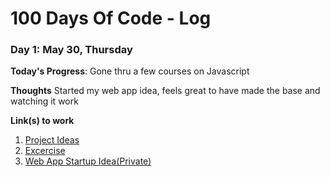 # 100 Days Of Code - Log

### Day 1: May 30, Thursday

**Today's Progress**: Gone thru a few courses on Javascript

**Thoughts** Started my web app idea, feels great to have made the base and watching it work

**Link(s) to work**
1. [Project Ideas](https://www.codementor.io/npostolovski/40-side-project-ideas-for-software-engineers-g8xckyxef)
2. [Excercise](https://leetcode.com/problemset/all/)
3. [Web App Startup Idea(Private)](https://github.com/Yu2784/mern-basics)
